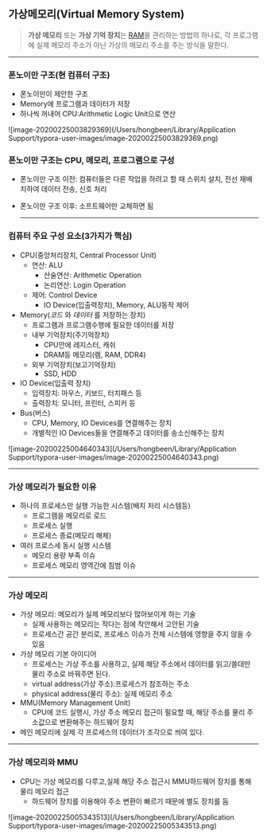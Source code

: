 ## 가상메모리(Virtual Memory System)

> **가상 메모리** 또는 **가상 기억 장치**는 [RAM](https://ko.wikipedia.org/wiki/랜덤_액세스_메모리)을 관리하는 방법의 하나로, 각 프로그램에 실제 메모리 주소가 아닌 가상의 메모리 주소를 주는 방식을 말한다.

----

### 폰노이만 구조(현 컴퓨터 구조)

- 폰노이만이 제안한 구조
- Memory에 프로그램과 데이터가 저장
- 하나씩 꺼내어 CPU:Arithmetic Logic Unit으로 연산

![image-20200225003829369](/Users/hongbeen/Library/Application Support/typora-user-images/image-20200225003829369.png)

### 폰노이만 구조는 CPU, 메모리, 프로그램으로 구성

- 폰노이만 구조 이전: 컴퓨터들은 다른 작업을 하려고 할 때 스위치 설치, 전선 재배치하여 데이터 전송, 신호 처리

- 폰노이만 구조 이후: 소프트웨어만 교체하면 됨

  ----


### 컴퓨터 주요 구성 요소(3가지가 핵심)

- CPU(중앙처리장치, Central Processor Unit)
  - 연산: ALU
    - 산술연산: Arithmetic Operation
    - 논리연산: Login Operation
  - 제어: Control Device
    - IO Device(입출력장치), Memory, ALU동작 제어
- Memory(*코드* 와 *데이터* 를 저장하는 장치)
  - 프로그램과 프로그램수행에 필요한 데이터를 저장
  - 내부 기억장치(주기억장치)
    - CPU안에 레지스터, 캐쉬
    - DRAM등 메모리(램, RAM, DDR4)
  - 외부 기억장치(보고기억장치)
    - SSD, HDD
- IO Device(입출력 장치)
  - 입력장치: 마우스, 키보드, 터치패스 등
  - 출력장치: 모니터, 프린터, 스피커 등
- Bus(버스)
  - CPU, Memory, IO Devices를 연결해주는 장치
  - 개별적인 IO Devices들을 연결해주고 데이터를 송소신해주는 장치

![image-20200225004640343](/Users/hongbeen/Library/Application Support/typora-user-images/image-20200225004640343.png)

----

### 가상 메모리가 필요한 이유

- 하나의 프로세스만 실행 가능한 시스템(배치 처리 시스템등)
  - 프로그램을 메모리로 로드
  - 프로세스 실행
  - 프로세스 종료(메모리 해체)
- 여러 프로스세 동시 실행 시스템
  - 메모리 용량 부족 이슈
  - 프로세스 메모리 영역간에 침범 이슈

------

### 가상 메모리

- 가상 메모리: 메모리가 실제 메모리보다 많아보이게 하는 기술
  - 실제 사용하는 메모리는 작다는 점에 착안해서 고안된 기술
  - 프로세스간 공간 분리로, 프로세스 이슈가 전체 시스템에 영향을 주지 않을 수 있음
- 가상 메모리 기본 아이디어
  - 프로세스는 가상 주소를 사용하고, 실제 해당 주소에서 데이터를 읽고/쓸대만 물리 주소로 바꿔주면 된다.
  - virtual address(가상 주소):프로세스가 참조하는 주소
  - physical address(물리 주소): 실제 메모리 주소
- MMU(Memory Management Unit)
  - CPU에 코드 실행시, 가상 주소 메모리 접근이 필요할 때, 해당 주소를 물리 주소값으로 변환해주는 하드웨어 장치
- 메인 메모리에 실제 각 프로세스의 데이터가 조각으로 씌여 있다.

-----

### 가상 메모리와 MMU

- CPU는 가상 메모리를 다루고,실제 해당 주소 접근시 MMU하드웨어 장치를 통해 물리 메모리 접근
  - 하드웨어 장치를 이용해야 주소 변환이 빠르기 때문에 별도 장치를 둠

![image-20200225005343513](/Users/hongbeen/Library/Application Support/typora-user-images/image-20200225005343513.png)

